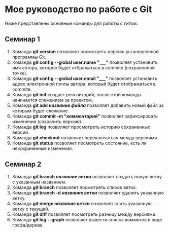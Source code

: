 # Мое руководство по работе с Git
Ниже представлены основные команды для работы с гитом.
## Семинар 1
1. Команда **git version** позволяет посмотреть версию установленной программы Git.
1. Команда **git config --giobal user.name "___"** позволяет установить имя автора, которое будет отбражаться в commite (сохраненной точке).
2. Команда **git config --giobal user.email "___"** позволяет установить адрес электронной почты автора, который будет отображаться в commite.
3. Команда **git init** создает репозиторий, после этой команды начинается слежением за проектом.
4. Команда **git add *название файла*** позволяет добавить новый файл за которым будет слежение.
5. Команда **git commit -m "*комментарий*"** позволяет зафиксировать изменения (сохранить версию).
6. Команда **git log** позволяет просмотреть историю сохраненных версий.
7. Команда **git checkout** позволяет переключаться между версиями.
8. Команда **git status** позволяет посмотреть состояние, есть ли несохраненные изменения.
## Семинар 2
1. Команда **git branch *название ветки*** позволяет создать новую ветку с указанным названием.
2. Команда **git branch** позволяет посмотреть список веток.
3. Команда **git branch -d *название ветки*** позволяет удалить указанную ветку.
4. Команда **git merge *название ветки*** позволяет слить указанную ветку с текущей.
5. Команда **git diff** позволяет посмотреть разницу между версиями.
5. Команда **git log --graph** позволяет вывести список коммитов в виде графа/дерева.

